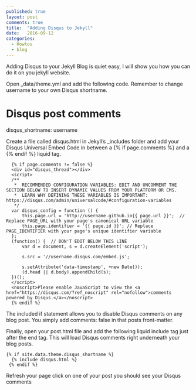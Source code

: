 ```yaml
---
published: true
layout: post
comments: true
title:  "Adding Disqus to Jekyll"
date:   2016-09-12
categories:
  - Howtos
  - blog
---
```


Adding Disqus to your Jekyll Blog is quiet easy, I will show you how you can do it on you jekyll website.

Open _data/theme.yml and add the following code. Remember to change username to your own Disqus shortname.

# Disqus post comments
disqus_shortname: username

Create a file called disqus.html in Jekyll’s _includes folder and add your Disqus Universal Embed Code in between a {% if page.comments %} and a {% endif %} liquid tag.

      {% if page.comments != false %}
      <div id="disqus_thread"></div>
      <script>
      /**
       *  RECOMMENDED CONFIGURATION VARIABLES: EDIT AND UNCOMMENT THE SECTION BELOW TO INSERT DYNAMIC VALUES FROM YOUR PLATFORM OR CMS.
       *  LEARN WHY DEFINING THESE VARIABLES IS IMPORTANT: https://disqus.com/admin/universalcode/#configuration-variables
       */
      var disqus_config = function () {
          this.page.url = 'http://username.github.io{{ page.url }}';  // Replace PAGE_URL with your page's canonical URL variable
          this.page.identifier = '{{ page.id }}'; // Replace PAGE_IDENTIFIER with your page's unique identifier variable
      };
      (function() {  // DON'T EDIT BELOW THIS LINE
          var d = document, s = d.createElement('script');
          
          s.src = '//username.disqus.com/embed.js';
          
          s.setAttribute('data-timestamp', +new Date());
          (d.head || d.body).appendChild(s);
      })();
      </script>
      <noscript>Please enable JavaScript to view the <a href="https://disqus.com/?ref_noscript" rel="nofollow">comments powered by Disqus.</a></noscript>
      {% endif %}

The included if statement allows you to disable Disqus comments on any blog post. You simply add comments: false in that posts front-matter.

Finally, open your post.html file and add the following liquid include tag just after the end </div> tag. This will load Disqus comments right underneath your blog posts.

    {% if site.data.theme.disqus_shortname %}
      {% include disqus.html %}
     {% endif %}

Refresh your page click on one of your post you should see your Disqus comments





